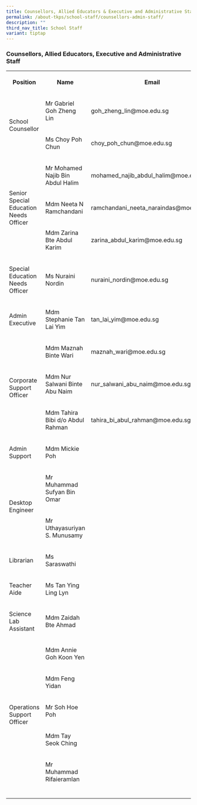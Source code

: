 ```yaml
---
title: Counsellors, Allied Educators & Executive and Administrative Staff
permalink: /about-tkps/school-staff/counsellors-admin-staff/
description: ""
third_nav_title: School Staff
variant: tiptap
---
```

<h3><strong>Counsellors, Allied Educators, Executive and Administrative Staff</strong></h3>
<table style="minWidth: 100px">
<colgroup>
<col>
<col>
<col>
<col>
</colgroup>
<tbody>
<tr>
<th rowspan="1" colspan="1">
<p>Position</p>
</th>
<th rowspan="1" colspan="1">
<p>Name</p>
</th>
<th rowspan="1" colspan="1">
<p>Email</p>
</th>
<th rowspan="1" colspan="1">
<p>Ext</p>
</th>
</tr>
<tr>
<td rowspan="2" colspan="1">
<p>School Counsellor</p>
</td>
<td rowspan="1" colspan="1">
<p>Mr Gabriel Goh Zheng Lin</p>
</td>
<td rowspan="1" colspan="1">
<p>goh_zheng_lin@moe.edu.sg</p>
</td>
<td rowspan="1" colspan="1">
<p>245</p>
</td>
</tr>
<tr>
<td rowspan="1" colspan="1">
<p>Ms Choy Poh Chun</p>
</td>
<td rowspan="1" colspan="1">
<p>choy_poh_chun@moe.edu.sg</p>
</td>
<td rowspan="1" colspan="1">
<p>249</p>
</td>
</tr>
<tr>
<td rowspan="3" colspan="1">
<p>Senior Special Education Needs Officer</p>
</td>
<td rowspan="1" colspan="1">
<p>Mr Mohamed Najib Bin Abdul Halim</p>
</td>
<td rowspan="1" colspan="1">
<p>mohamed_najib_abdul_halim@moe.edu.sg</p>
</td>
<td rowspan="1" colspan="1">
<p>251
<br>
</p>
</td>
</tr>
<tr>
<td rowspan="1" colspan="1">
<p>Mdm Neeta N Ramchandani</p>
</td>
<td rowspan="1" colspan="1">
<p>ramchandani_neeta_naraindas@moe.edu.sg</p>
</td>
<td rowspan="1" colspan="1">
<p>247</p>
</td>
</tr>
<tr>
<td rowspan="1" colspan="1">
<p>Mdm Zarina Bte Abdul Karim</p>
</td>
<td rowspan="1" colspan="1">
<p>zarina_abdul_karim@moe.edu.sg</p>
</td>
<td rowspan="1" colspan="1">
<p>246</p>
</td>
</tr>
<tr>
<td rowspan="1" colspan="1">
<p>Special Education Needs Officer</p>
</td>
<td rowspan="1" colspan="1">
<p>Ms Nuraini Nordin</p>
</td>
<td rowspan="1" colspan="1">
<p>nuraini_nordin@moe.edu.sg</p>
</td>
<td rowspan="1" colspan="1">
<p>250</p>
</td>
</tr>
<tr>
<td rowspan="1" colspan="1">
<p>Admin Executive</p>
</td>
<td rowspan="1" colspan="1">
<p>Mdm Stephanie Tan Lai Yim</p>
</td>
<td rowspan="1" colspan="1">
<p>tan_lai_yim@moe.edu.sg</p>
</td>
<td rowspan="1" colspan="1">
<p>102</p>
</td>
</tr>
<tr>
<td rowspan="3" colspan="1">
<p>Corporate Support Officer</p>
</td>
<td rowspan="1" colspan="1">
<p>Mdm Maznah Binte Wari</p>
</td>
<td rowspan="1" colspan="1">
<p>maznah_wari@moe.edu.sg</p>
</td>
<td rowspan="1" colspan="1">
<p>131</p>
</td>
</tr>
<tr>
<td rowspan="1" colspan="1">
<p>Mdm Nur Salwani Binte Abu Naim</p>
</td>
<td rowspan="1" colspan="1">
<p>nur_salwani_abu_naim@moe.edu.sg</p>
</td>
<td rowspan="1" colspan="1">
<p>104</p>
</td>
</tr>
<tr>
<td rowspan="1" colspan="1">
<p>Mdm Tahira Bibi d/o Abdul Rahman</p>
</td>
<td rowspan="1" colspan="1">
<p>tahira_bi_abul_rahman@moe.edu.sg</p>
</td>
<td rowspan="1" colspan="1">
<p>103</p>
</td>
</tr>
<tr>
<td rowspan="1" colspan="1">
<p>Admin Support</p>
</td>
<td rowspan="1" colspan="1">
<p>Mdm Mickie Poh</p>
</td>
<td rowspan="1" colspan="1">
<p></p>
</td>
<td rowspan="1" colspan="1">
<p>100</p>
</td>
</tr>
<tr>
<td rowspan="2" colspan="1">
<p>Desktop Engineer</p>
</td>
<td rowspan="1" colspan="1">
<p>Mr Muhammad Sufyan Bin Omar</p>
</td>
<td rowspan="1" colspan="1">
<p></p>
</td>
<td rowspan="1" colspan="1">
<p></p>
</td>
</tr>
<tr>
<td rowspan="1" colspan="1">
<p>Mr Uthayasuriyan S. Munusamy</p>
</td>
<td rowspan="1" colspan="1">
<p></p>
</td>
<td rowspan="1" colspan="1">
<p></p>
</td>
</tr>
<tr>
<td rowspan="1" colspan="1">
<p>Librarian</p>
</td>
<td rowspan="1" colspan="1">
<p>Ms Saraswathi</p>
</td>
<td rowspan="1" colspan="1">
<p></p>
</td>
<td rowspan="1" colspan="1">
<p>306</p>
</td>
</tr>
<tr>
<td rowspan="1" colspan="1">
<p>Teacher Aide</p>
</td>
<td rowspan="1" colspan="1">
<p>Ms Tan Ying Ling Lyn</p>
</td>
<td rowspan="1" colspan="1">
<p></p>
</td>
<td rowspan="1" colspan="1">
<p></p>
</td>
</tr>
<tr>
<td rowspan="1" colspan="1">
<p>Science Lab Assistant</p>
</td>
<td rowspan="1" colspan="1">
<p>Mdm Zaidah Bte Ahmad</p>
</td>
<td rowspan="1" colspan="1">
<p></p>
</td>
<td rowspan="1" colspan="1">
<p></p>
</td>
</tr>
<tr>
<td rowspan="5" colspan="1">
<p>Operations Support Officer</p>
</td>
<td rowspan="1" colspan="1">
<p>Mdm Annie Goh Koon Yen</p>
</td>
<td rowspan="1" colspan="1">
<p></p>
</td>
<td rowspan="1" colspan="1">
<p></p>
</td>
</tr>
<tr>
<td rowspan="1" colspan="1">
<p>Mdm Feng Yidan</p>
</td>
<td rowspan="1" colspan="1">
<p></p>
</td>
<td rowspan="1" colspan="1">
<p></p>
</td>
</tr>
<tr>
<td rowspan="1" colspan="1">
<p>Mr Soh Hoe Poh</p>
</td>
<td rowspan="1" colspan="1">
<p></p>
</td>
<td rowspan="1" colspan="1">
<p></p>
</td>
</tr>
<tr>
<td rowspan="1" colspan="1">
<p>Mdm Tay Seok Ching</p>
</td>
<td rowspan="1" colspan="1">
<p></p>
</td>
<td rowspan="1" colspan="1">
<p></p>
</td>
</tr>
<tr>
<td rowspan="1" colspan="1">
<p>Mr Muhammad Rifaieramlan</p>
</td>
<td rowspan="1" colspan="1">
<p></p>
</td>
<td rowspan="1" colspan="1">
<p></p>
</td>
</tr>
<tr>
<td rowspan="1" colspan="1">
<p></p>
</td>
<td rowspan="1" colspan="1">
<p></p>
</td>
<td rowspan="1" colspan="1">
<p></p>
</td>
<td rowspan="1" colspan="1">
<p></p>
</td>
</tr>
</tbody>
</table>
<p></p>